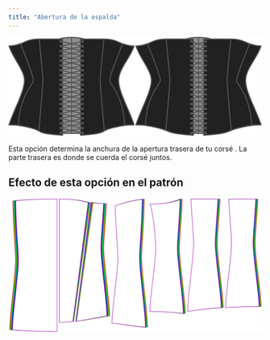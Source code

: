 ```yaml
---
title: "Abertura de la espalda"
---
```


![La opción de volver a abrir en la Catedral](./backopening.svg)

Esta opción determina la anchura de la apertura trasera de tu corsé . La parte trasera es donde se cuerda el corsé juntos.

## Efecto de esta opción en el patrón

![Esta imagen muestra el efecto de esta opción superponiendo varias variantes que tienen un valor diferente para esta opción](cathrin_backopening_sample.svg "Efecto de esta opción en el patrón")
